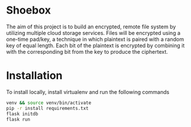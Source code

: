 Shoebox
=======

The aim of this project is to build an encrypted, remote file system by 
utilizing multiple cloud storage services. Files will be encrypted using 
a one-time pad/key, a technique in which plaintext is paired with a random 
key of equal length. Each bit of the plaintext is encrypted by combining 
it with the corresponding bit from the key to produce the ciphertext. 

Installation
============

To install locally, install virtualenv and run the following commands 

```sh
venv && source venv/bin/activate
pip -r install requirements.txt
flask initdb
flask run
```
